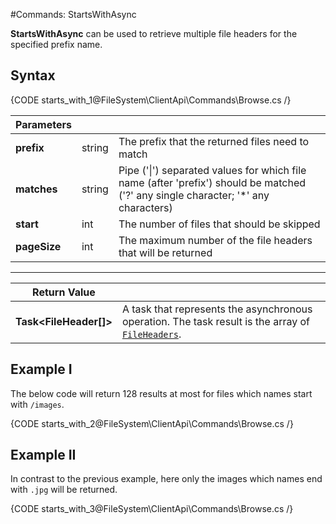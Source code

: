 #Commands: StartsWithAsync

**StartsWithAsync** can be used to retrieve multiple file headers for the specified prefix name.

## Syntax

{CODE starts_with_1@FileSystem\ClientApi\Commands\Browse.cs /}

| Parameters | | |
| ------------- | ------------- | ----- |
| **prefix** | string | The prefix that the returned files need to match |
| **matches** | string | Pipe ('&#124;') separated values for which file name (after 'prefix') should be matched ('?' any single character; '*' any characters) |
| **start** | int | The number of files that should be skipped |
| **pageSize** | int | The maximum number of the file headers that will be returned |

<hr />

| Return Value | |
| ------------- | ------------- |
| **Task&lt;FileHeader[]&gt;** | A task that represents the asynchronous operation. The task result is the array of [`FileHeaders`](../../../../../glossary/file-header). |

## Example I 

The below code will return 128 results at most for files which names start with `/images`.

{CODE starts_with_2@FileSystem\ClientApi\Commands\Browse.cs /}

## Example II

In contrast to the previous example, here only the images which names end with `.jpg` will be returned.

{CODE starts_with_3@FileSystem\ClientApi\Commands\Browse.cs /}
